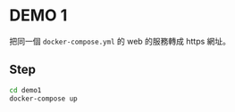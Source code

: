 # DEMO 1

把同一個 `docker-compose.yml` 的 web 的服務轉成 https 網址。

## Step

```bash
cd demo1
docker-compose up
```
